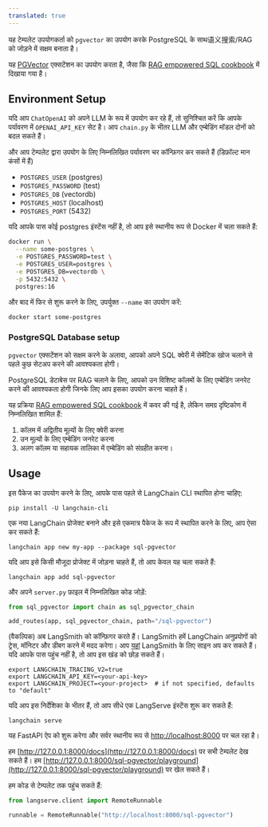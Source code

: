 ```yaml
---
translated: true
---
```


यह टेम्पलेट उपयोगकर्ता को `pgvector` का उपयोग करके PostgreSQL के साथ语义搜索/RAG को जोड़ने में सक्षम बनाता है।

यह [PGVector](https://github.com/pgvector/pgvector) एक्सटेंशन का उपयोग करता है, जैसा कि [RAG empowered SQL cookbook](https://github.com/langchain-ai/langchain/blob/master/cookbook/retrieval_in_sql.ipynb) में दिखाया गया है।

## Environment Setup

यदि आप `ChatOpenAI` को अपने LLM के रूप में उपयोग कर रहे हैं, तो सुनिश्चित करें कि आपके पर्यावरण में `OPENAI_API_KEY` सेट है। आप `chain.py` के भीतर LLM और एम्बेडिंग मॉडल दोनों को बदल सकते हैं।

और आप टेम्पलेट द्वारा उपयोग के लिए निम्नलिखित पर्यावरण चर कॉन्फ़िगर कर सकते हैं (डिफ़ॉल्ट मान कंसों में हैं)

- `POSTGRES_USER` (postgres)
- `POSTGRES_PASSWORD` (test)
- `POSTGRES_DB` (vectordb)
- `POSTGRES_HOST` (localhost)
- `POSTGRES_PORT` (5432)

यदि आपके पास कोई postgres इंस्टेंस नहीं है, तो आप इसे स्थानीय रूप से Docker में चला सकते हैं:

```bash
docker run \
  --name some-postgres \
  -e POSTGRES_PASSWORD=test \
  -e POSTGRES_USER=postgres \
  -e POSTGRES_DB=vectordb \
  -p 5432:5432 \
  postgres:16
```

और बाद में फिर से शुरू करने के लिए, उपर्युक्त `--name` का उपयोग करें:

```bash
docker start some-postgres
```

### PostgreSQL Database setup

`pgvector` एक्सटेंशन को सक्षम करने के अलावा, आपको अपने SQL क्वेरी में सेमेंटिक खोज चलाने से पहले कुछ सेटअप करने की आवश्यकता होगी।

PostgreSQL डेटाबेस पर RAG चलाने के लिए, आपको उन विशिष्ट कॉलमों के लिए एम्बेडिंग जनरेट करने की आवश्यकता होगी जिनके लिए आप इसका उपयोग करना चाहते हैं।

यह प्रक्रिया [RAG empowered SQL cookbook](https://github.com/langchain-ai/langchain/blob/master/cookbook/retrieval_in_sql.ipynb) में कवर की गई है, लेकिन समग्र दृष्टिकोण में निम्नलिखित शामिल हैं:
1. कॉलम में अद्वितीय मूल्यों के लिए क्वेरी करना
2. उन मूल्यों के लिए एम्बेडिंग जनरेट करना
3. अलग कॉलम या सहायक तालिका में एम्बेडिंग को संग्रहीत करना।

## Usage

इस पैकेज का उपयोग करने के लिए, आपके पास पहले से LangChain CLI स्थापित होना चाहिए:

```shell
pip install -U langchain-cli
```

एक नया LangChain प्रोजेक्ट बनाने और इसे एकमात्र पैकेज के रूप में स्थापित करने के लिए, आप ऐसा कर सकते हैं:

```shell
langchain app new my-app --package sql-pgvector
```

यदि आप इसे किसी मौजूदा प्रोजेक्ट में जोड़ना चाहते हैं, तो आप केवल यह चला सकते हैं:

```shell
langchain app add sql-pgvector
```

और अपने `server.py` फ़ाइल में निम्नलिखित कोड जोड़ें:

```python
from sql_pgvector import chain as sql_pgvector_chain

add_routes(app, sql_pgvector_chain, path="/sql-pgvector")
```

(वैकल्पिक) अब LangSmith को कॉन्फ़िगर करते हैं।
LangSmith हमें LangChain अनुप्रयोगों को ट्रेस, मॉनिटर और डीबग करने में मदद करेगा।
आप [यहां](https://smith.langchain.com/) LangSmith के लिए साइन अप कर सकते हैं।
यदि आपके पास पहुंच नहीं है, तो आप इस खंड को छोड़ सकते हैं।

```shell
export LANGCHAIN_TRACING_V2=true
export LANGCHAIN_API_KEY=<your-api-key>
export LANGCHAIN_PROJECT=<your-project>  # if not specified, defaults to "default"
```

यदि आप इस निर्देशिका के भीतर हैं, तो आप सीधे एक LangServe इंस्टेंस शुरू कर सकते हैं:

```shell
langchain serve
```

यह FastAPI ऐप को शुरू करेगा और सर्वर स्थानीय रूप से [http://localhost:8000](http://localhost:8000) पर चल रहा है।

हम [http://127.0.0.1:8000/docs](http://127.0.0.1:8000/docs) पर सभी टेम्पलेट देख सकते हैं।
हम [http://127.0.0.1:8000/sql-pgvector/playground](http://127.0.0.1:8000/sql-pgvector/playground) पर खेल सकते हैं।

हम कोड से टेम्पलेट तक पहुंच सकते हैं:

```python
from langserve.client import RemoteRunnable

runnable = RemoteRunnable("http://localhost:8000/sql-pgvector")
```
